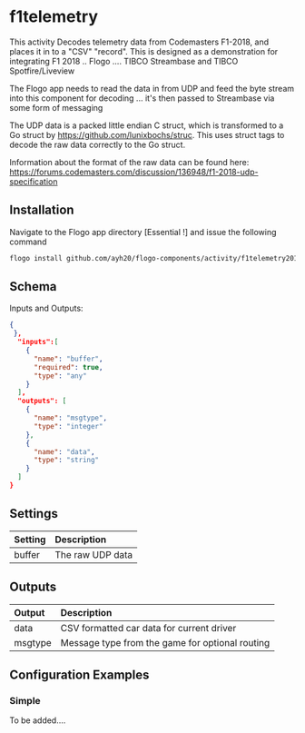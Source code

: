 # f1telemetry
This activity Decodes telemetry data from Codemasters F1-2018, and places it in to a "CSV" "record". 
This is designed as a demonstration for integrating F1 2018 .. Flogo .... TIBCO Streambase and TIBCO Spotfire/Liveview

The Flogo app needs to read the data in from UDP and feed the byte stream into this component for decoding ... it's then passed to Streambase via
some form of messaging

The UDP data is a packed little endian C struct, which is transformed to a Go struct by https://github.com/lunixbochs/struc. This uses struct tags to decode the raw data
correctly to the Go struct.

Information about the format of the raw data can be found here: https://forums.codemasters.com/discussion/136948/f1-2018-udp-specification

## Installation

Navigate to the Flogo app directory [Essential !] and issue the following command

```bash
flogo install github.com/ayh20/flogo-components/activity/f1telemetry2018
```

## Schema
Inputs and Outputs: 

```json
{
 },
  "inputs":[
    {
      "name": "buffer",
      "required": true,
      "type": "any"
    }
  ],
  "outputs": [
    {
      "name": "msgtype",
      "type": "integer"
    },
    {
      "name": "data",
      "type": "string"
    }
  ]
}
```

## Settings
| Setting     | Description       |
|:------------|:------------------|
| buffer      | The raw UDP data   |

## Outputs
| Output      | Description                             |
|:------------|:----------------------------------------|
| data        | CSV formatted car data for current driver   |
| msgtype     | Message type from the game for optional routing   |

## Configuration Examples
### Simple
To be added....
